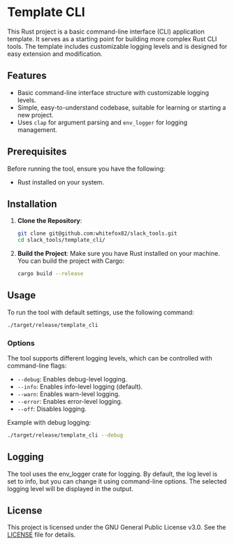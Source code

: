 # Template CLI

This Rust project is a basic command-line interface (CLI) application template. It serves as a starting point for building more complex Rust CLI tools. The template includes customizable logging levels and is designed for easy extension and modification.

## Features

- Basic command-line interface structure with customizable logging levels.
- Simple, easy-to-understand codebase, suitable for learning or starting a new project.
- Uses `clap` for argument parsing and `env_logger` for logging management.

## Prerequisites

Before running the tool, ensure you have the following:

- Rust installed on your system.

## Installation

1. **Clone the Repository**:
    ```bash
    git clone git@github.com:whitefox82/slack_tools.git
    cd slack_tools/template_cli/
    ```

2. **Build the Project**:
    Make sure you have Rust installed on your machine. You can build the project with Cargo:
    ```bash
    cargo build --release
    ```

## Usage

To run the tool with default settings, use the following command:

```sh
./target/release/template_cli
```

### Options

The tool supports different logging levels, which can be controlled with command-line flags:

- `--debug`: Enables debug-level logging.
- `--info`: Enables info-level logging (default).
- `--warn`: Enables warn-level logging.
- `--error`: Enables error-level logging.
- `--off`: Disables logging.

Example with debug logging:

```sh
./target/release/template_cli --debug
```

## Logging

The tool uses the env_logger crate for logging. By default, the log level is set to info, but you can change it using command-line options. The selected logging level will be displayed in the output.

## License

This project is licensed under the GNU General Public License v3.0. See the [LICENSE](https://github.com/whitefox82/slack_tools/blob/main/LICENSE) file for details.
